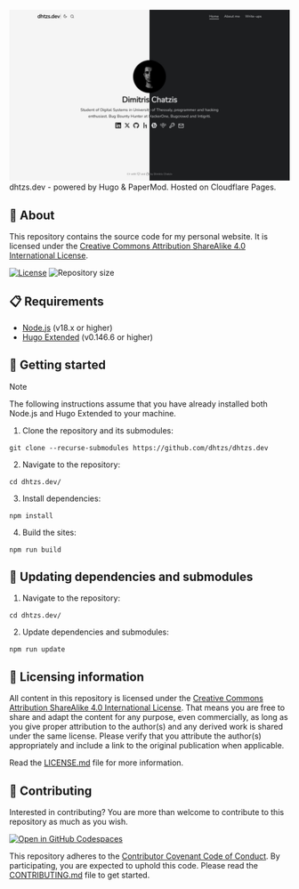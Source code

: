 ![CodeQL](/static/images/screenshot-1280x800.jpg)
dhtzs.dev - powered by Hugo & PaperMod. Hosted on Cloudflare Pages.

## 📖 About
This repository contains the source code for my personal website. It is licensed under the [Creative Commons Attribution ShareAlike 4.0 International License](https://creativecommons.org/licenses/by-sa/4.0/).

[![License](https://img.shields.io/github/license/dhtzs/dhtzs.dev)](LICENSE.md)
![Repository size](https://img.shields.io/github/repo-size/dhtzs/dhtzs.dev)

## 📋 Requirements
- [Node.js](https://nodejs.org/en/download) (v18.x or higher)
- [Hugo Extended](https://gohugo.io/installation/) (v0.146.6 or higher)

## 🚀 Getting started
> [!NOTE]
> The following instructions assume that you have already installed both Node.js and Hugo Extended to your machine.

1. Clone the repository and its submodules:
```console
git clone --recurse-submodules https://github.com/dhtzs/dhtzs.dev
```
2. Navigate to the repository:
```console
cd dhtzs.dev/
```
3. Install dependencies:
```console
npm install
```
4. Build the sites:
```console
npm run build
```

## 🔄 Updating dependencies and submodules
1. Navigate to the repository:
```console
cd dhtzs.dev/
```
2. Update dependencies and submodules:
```console
npm run update
```

## 📜 Licensing information
All content in this repository is licensed under the [Creative Commons Attribution ShareAlike 4.0 International License](https://creativecommons.org/licenses/by-sa/4.0/). That means you are free to share and adapt the content for any purpose, even commercially, as long as you give proper attribution to the author(s) and any derived work is shared under the same license. Please verify that you attribute the author(s) appropriately and include a link to the original publication when applicable.

Read the [LICENSE.md](LICENSE.md) file for more information.

## 🤝 Contributing
Interested in contributing? You are more than welcome to contribute to this repository as much as you wish.

[![Open in GitHub Codespaces](https://github.com/codespaces/badge.svg)](https://github.com/codespaces/new/dhtzs/dhtzs.dev)

This repository adheres to the [Contributor Covenant Code of Conduct](CODE_OF_CONDUCT.md). By participating, you are expected to uphold this code. Please read the [CONTRIBUTING.md](CONTRIBUTING.md) file to get started.
